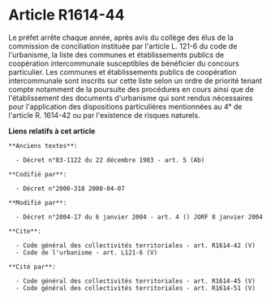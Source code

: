 # Article R1614-44

Le préfet arrête chaque année, après avis du collège des élus de la commission de conciliation instituée par l'article L.
121-6 du code de l'urbanisme, la liste des communes et établissements publics de coopération intercommunale susceptibles de
bénéficier du concours particulier. Les communes et établissements publics de coopération intercommunale sont inscrits sur
cette liste selon un ordre de priorité tenant compte notamment de la poursuite des procédures en cours ainsi que de
l'établissement des documents d'urbanisme qui sont rendus nécessaires pour l'application des dispositions particulières
mentionnées au 4° de l'article R. 1614-42 ou par l'existence de risques naturels.

**Liens relatifs à cet article**

	**Anciens textes**:

	  - Décret n°83-1122 du 22 décembre 1983 - art. 5 (Ab)

	**Codifié par**:

	  - Décret n°2000-318 2000-04-07

	**Modifié par**:

	  - Décret n°2004-17 du 6 janvier 2004 - art. 4 () JORF 8 janvier 2004

	**Cite**:

	  - Code général des collectivités territoriales - art. R1614-42 (V)
	  - Code de l'urbanisme - art. L121-6 (V)

	**Cité par**:

	  - Code général des collectivités territoriales - art. R1614-45 (V)
	  - Code général des collectivités territoriales - art. R1614-51 (V)
